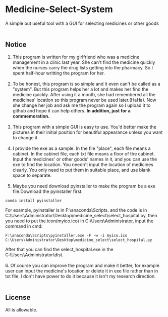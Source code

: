 # Medicine-Select-System
A simple but useful tool with a GUI for selecting medicines or other goods<br><br>

## Notice
1. This program is written for my girlfriend who was a medicine management in a clinic last year. She can't find the medicine quickly when the nurses carry the drug lists getting into the pharmacy. So I spent half-hour writting the program for her. <br><br>
2. To be honest, this program is so simple and it even can't be called as a "system". But this program helps her a lot and makes her find the medicine quickly. After using it a month, she had remembered all the medicines' location so this program never be used later.(HaHa). Now she change her job and ask me the program again so I upload it to github and hope it can help others. **In addition, just for a commemoration.** <br><br>
3. This program with a simple GUI is easy to use. You'd better make the pictures in their initial position for beautiful appearance unless you want to change it.<br><br>
4. I provide the exe as a sample. In the file "place", each file means a cabinet. In the cabinet file, each txt file means a floor of the cabinet. Input the medicines' or other goods' names in it, and you can use the exe to find the location. You needn't input the location of medicines clearly. You only need to put them in suitable place, and use blank space to separate.<br><br>
5. Maybe you need download pyinstaller to make the program be a exe file.Download the pyinstaller first.<br>
```
conda install pyinstaller
```
For example, pyinstaller is in F:\anaconda\Scripts\. and the code is in C:\Users\Administrator\Desktop\medicine_select\select_hospital.py, then you need to put the icon(myico.ico) in C:\Users\Administrator\, input the command in cmd:<br>
```
F:\anaconda\Scripts\pyinstaller.exe -F -w -i myico.ico C:\Users\Administrator\Desktop\medicine_select\select_hospital.py
```
After that you can find the select_hospital.exe in the C:\Users\Administrator\dist.<br><br> 
6. Of course you can improve the program and make it better, for example user can input the medicine's location or delete it in  exe file rather than in txt file. I don't have power to do it because it isn't my research direction.<br><br>

## License
All is allowable.
